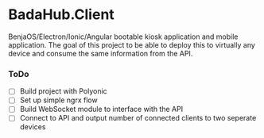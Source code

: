 # BadaHub.Client
BenjaOS/Electron/Ionic/Angular bootable kiosk application and mobile application. The goal of this project to be able to deploy this to virtually any device and consume the same information from the API.

### ToDo
- [ ] Build project with Polyonic
- [ ] Set up simple ngrx flow
- [ ] Build WebSocket module to interface with the API
- [ ] Connect to API and output number of connected clients to two seperate devices
